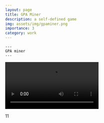 ```yaml
---
layout: page
title: GPA Miner
description: a self-defined game
img: assets/img/gpaminer.png
importance: 3
category: work
---
```



    ---
    GPA miner
    ---



<video src='assets/img/miner_01.mp4'></video>

11